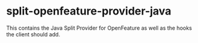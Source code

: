 # split-openfeature-provider-java

This contains the Java Split Provider for OpenFeature as well as the hooks the client should add.
